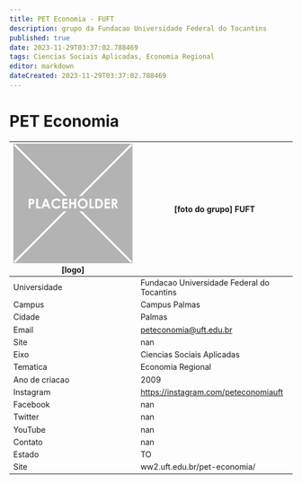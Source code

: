 ```yaml
---
title: PET Economia - FUFT
description: grupo da Fundacao Universidade Federal do Tocantins
published: true
date: 2023-11-29T03:37:02.788469
tags: Ciencias Sociais Aplicadas, Economia Regional
editor: markdown
dateCreated: 2023-11-29T03:37:02.788469
---
```


# PET Economia


| ![placeholder.png](/placeholder.png) [logo] | [foto do grupo] FUFT         |
| ------------------------------------------- | ------------------------------------------------- |
| Universidade                                | Fundacao Universidade Federal do Tocantins      |
| Campus                                      | Campus Palmas            |
| Cidade                                      | Palmas             |
| Email                                       | peteconomia@uft.edu.br             |
| Site                                        | nan              |
| Eixo                                        | Ciencias Sociais Aplicadas              |
| Tematica                                    | Economia Regional          |
| Ano de criacao                              | 2009        |
| Instagram                                   | https://instagram.com/peteconomiauft         |
| Facebook                                    | nan          |
| Twitter                                     | nan           |
| YouTube                                     | nan           |
| Contato                                     | nan         |
| Estado                                      |  TO            |
| Site                                        | ww2.uft.edu.br/pet-economia/ |
